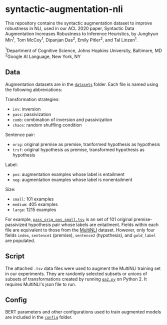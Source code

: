 # syntactic-augmentation-nli

This repository contains the syntactic augmentation dataset to improve robustness in NLI, used in our ACL 2020 paper, Syntactic Data Augmentation Increases Robustness to Inference Heuristics, by Junghyun Min<sup>1</sup>, Tom McCoy<sup>1</sup>, Dipanjan Das<sup>2</sup>, Emily Pitler<sup>2</sup>, and Tal Linzen<sup>1</sup>.

<sup>1</sup>Department of Cognitive Science, Johns Hopkins University, Baltimore, MD
<sup>2</sup>Google AI Language, New York, NY

## Data

Augmentation datasets are in the [`datasets`](https://github.com/Aatlantise/qa2/tree/master/datasets) folder. Each file is named using the following abbreviations:

Transformation strategies:
- `inv`: inversion
- `pass`: passivization
- `comb`: combination of inversion and passivization
- `chaos`: random shuffling condition

Sentence pair:
- `orig`: original premise as premise, tranformed hypothesis as hypothesis
- `trsf`: original hypothesis as premise, transformed hypothesis as hypothesis

Label:
- `pos`: augmentation examples whose label is entailment
- `neg`: augmentation examples whose label is nonentailment

Size:
- `small`: 101 examples
- `medium`: 405 examples
- `large`: 1215 examples

For example, [`pass_orig_pos_small.tsv`](https://github.com/Aatlantise/qa2/tree/master/datasets/pass_orig_pos_small.tsv) is an set of 101 original premise-passivized hypothesis pair whose labels are entailment. Fields within each file are equivalent to those from the [MultiNLI](https://github.com/nyu-mll/multiNLI) dataset. However, only four fields `index`, `sentence1` (premise), `sentence2` (hypothesis), and `gold_label` are populated.

## Script

The attached `.tsv` data files were used to augment the MultiNLI training set in our experiments. They are randomly selected subsets or unions of subsets of transformations created by running [`qa2.py`](https://github.com/Aatlantise/qa2/tree/master/qa2.py) on Python 2. It requires MultiNLI's json file to run.

## Config

BERT parameters and other configurations used to train augmented models are included in the [`config`](https://github.com/Aatlantise/qa2/tree/master/config) folder.

